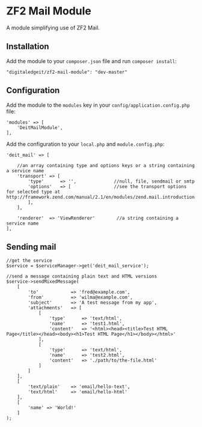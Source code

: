 # ZF2 Mail Module

A module simplifying use of ZF2 Mail.

## Installation

Add the module to your `composer.json` file and run `composer install`:

    "digitaledgeit/zf2-mail-module": "dev-master"

## Configuration

Add the module to the `modules` key in your `config/application.config.php` file:

	'modules' => [
		'DeitMailModule',
	],

Add the configuration to your `local.php` and `module.config.php`:

	'deit_mail' => [

		//an array containing type and options keys or a string containing a service name
		'transport' => [
			'type'      => '',              //null, file, sendmail or smtp
			'options'   => [                //see the transport options for selected type at http://framework.zend.com/manual/2.1/en/modules/zend.mail.introduction.html
			],
		],

		'renderer'  => 'ViewRenderer'        //a string containing a service name
	],

## Sending mail

	//get the service
	$service = $serviceManager->get('deit_mail_service');

	//send a message containing plain text and HTML versions
	$service->sendMixedMessage(
		[
			'to'            => 'fred@example.com',
			'from'          => 'wilma@example.com',
			'subject'       => 'A test message from my app',
			'attachments'   => [
                [
                    'type'      => 'text/html',
                    'name'      => 'test1.html',
                    'content'   => '<html><head><title>Test HTML Page</title></head><body><h1>Test HTML Page</h1></body></html>'
                ],
                [
                    'type'      => 'text/html',
                    'name'      => 'test2.html',
                    'content'   => './path/to/the-file.html'
                ]
            ]
		],
		[
			'text/plain'    => 'email/hello-text',
			'text/html'     => 'email/hello-html'
		],
		[
			'name' => 'World!'
		]
	);
